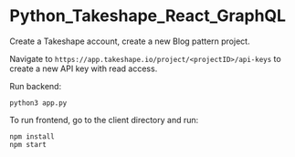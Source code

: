 # Python_Takeshape_React_GraphQL

 Create a Takeshape account, create a new Blog pattern project.
 
 Navigate to `https://app.takeshape.io/project/<projectID>/api-keys` to create a new API key with read access.

Run backend:

```
python3 app.py
```

To run frontend, go to the client directory and run:

```
npm install
npm start
```
